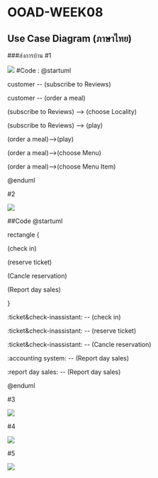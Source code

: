 # OOAD-WEEK08

## Use Case Diagram (ภาษาไทย)
###ส่งการบ้าน
#1

![](http://www.plantuml.com/plantuml/img/XO-z2iCm48DtFyMDyP1N25a3xP8tk3Y26EnSyPrR-lPre4kWFvkGFWaqgd6ncfCBLKqo2lKzTLeN3IKk81EQSOzug3yZKjQcc38uUVUvqS21kh29AEWYWLEqvs_ublWWJkij-Eg_nw_Owv-O9aFsRiI-jhyl)
#Code : 
@startuml

customer -- (subscribe to Reviews)

customer -- (order a meal)

(subscribe to Reviews) --> (choose Locality)

(subscribe to Reviews) --> (play)

(order a meal)-->(play)

(order a meal)-->(choose Menu)

(order a meal)-->(choose Menu Item)

@enduml

#2

![](http://www.plantuml.com/plantuml/img/XP112eD034NtEKLMHHTUO5P2Rz0RX1Ziu1ZB91QazEvEwwRO5hUVb_yVQSqf-pmcW2pif7qIV435L-41ezPGPJ79Tq6FF8YNu4pAXTfoyZYzg8lSfkpOqO96IQo69uJjvFGkQwAIMInxwW6R1Zys3i2zmG7-ooyGypIhH-tH5dCPD_PRE-HTz0-4LhGhdri1)

##Code
@startuml

rectangle {

(check in)

(reserve ticket)

(Cancle reservation)

(Report day sales)

}

:ticket&check-inassistant: -- (check in)

:ticket&check-inassistant: -- (reserve ticket)

:ticket&check-inassistant: -- (Cancle reservation)

:accounting system: -- (Report day sales)

:report day sales: -- (Report day sales)

@enduml

#3

![](http://www.plantuml.com/plantuml/img/SoWkIImgAStDuGh9ICpCISnBISj9J5VGqjLLA4fDKR1II4jCBialmfHDoYbDnIDTdf5PWYJla9gN0hG40000)

#4

![](http://www.plantuml.com/plantuml/img/SoWkIImgAStDuKfFp4tDpKzALCZNrLLGoCZFGnL9oIz9D48Lyl7tGHNmBqijAayiISu02mS7kA69EgJcfG2j0W00)

#5

![](http://www.plantuml.com/plantuml/img/SoWkIImgAStDuKhEpoqeBKajKj3IrLLGo4wjJCelIh5AIqmkoIz2bSpDpyi42YfOAK1bYmkAClFI5NHrjM3w4799fIKb-NdOvHnIyrA0LWC0)



